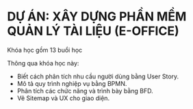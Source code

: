 # DỰ ÁN: XÂY DỰNG PHẦN MỀM QUẢN LÝ TÀI LIỆU (E-OFFICE)

Khóa học gồm 13 buổi học

Thông qua khóa học này:
+ Biết cách phân tích nhu cầu người dùng bằng User Story.
+ Mô tả quy trình nghiệp vụ bằng BPMN.
+ Phân tích các chức năng và trình bày bằng BFD.
+ Vẽ Sitemap và UX cho giao diện. 

